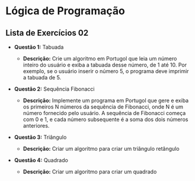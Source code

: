 # Lógica de Programação
## Lista de Exercícios 02

* **Questão 1:** Tabuada
    * **Descrição:** Crie um algoritmo em Portugol que leia um número inteiro do usuário e exiba a tabuada desse número, de 1 até 10. Por exemplo, se o usuário inserir o número 5, o programa deve imprimir a tabuada de 5.

* **Questão 2:** Sequência Fibonacci
    * **Descrição:** Implemente um programa em Portugol que gere e exiba os primeiros N números da sequência de Fibonacci, onde N é um número fornecido pelo usuário. A sequência de Fibonacci começa com 0 e 1, e cada número subsequente é a soma dos dois números anteriores.

* **Questão 3:** Triângulo
    * **Descrição:** Criar um algoritmo para criar um triângulo retângulo

* **Questão 4:** Quadrado
    * **Descrição:** Criar um algoritmo para criar um quadrado
